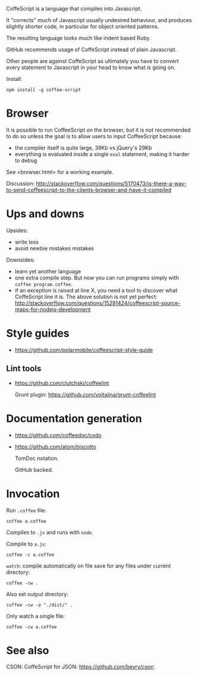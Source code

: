 CoffeScript is a language that compiles into Javascript.

It "corrects" much of Javascript usually undesired behaviour, and produces slightly shorter code,
in particular for object oriented patterns.

The resulting language looks much like indent based Ruby.

GitHub recommends usage of CoffeScript instead of plain Javascript.

Other people are against CoffeScript as ultimately you have to convert every statement
to Javascript in your head to know what is going on.

Install:

    npm install -g coffee-script

# Browser

It is possible to run CoffeeScript on the browser, but it is not recommended to do so
unless the goal is to allow users to input CoffeeScript because:

- the compiler itself is quite large, 39Kb vs jQuery's 29Kb
- everything is evaluated inside a single `eval` statement, making it harder to debug

See <browser.html> for a working example.

Discussion: <http://stackoverflow.com/questions/5170473/is-there-a-way-to-send-coffeescript-to-the-clients-browser-and-have-it-compiled>

# Ups and downs

Upsides:

- write less
- avoid newbie mistakes mistakes

Downsides:

- learn yet another language
- one extra compile step. But now you can run programs simply with `coffee program.coffee`.
- if an exception is raised at line X, you need a tool to discover what CoffeScript line it is.
    The above solution is not yet perfect: <http://stackoverflow.com/questions/15291424/coffeescript-source-maps-for-nodejs-development>

# Style guides

- <https://github.com/polarmobile/coffeescript-style-guide>

## Lint tools

-   <https://github.com/clutchski/coffeelint>

    Grunt plugin: <https://github.com/vojtajina/grunt-coffeelint>

# Documentation generation

-   <https://github.com/coffeedoc/codo>

-   <https://github.com/atom/biscotto>

    TomDoc notation.

    GitHub backed.

# Invocation

Run `.coffee` file:

    coffee a.coffee

Compiles to `.js` and runs with `node`.

Compile to `a.js`:

    coffee -c a.coffee

`watch`: compile automatically on file save for any files under current directory:

    coffee -cw .

Also set output directory:

    coffee -cw -o "./dist/" .

Only watch a single file:

    coffee -cw a.coffee

# See also

CSON: CoffeScript for JSON: <https://github.com/bevry/cson>
